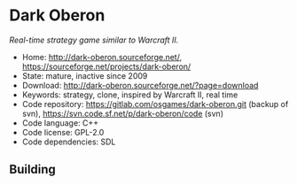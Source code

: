 # Dark Oberon

_Real-time strategy game similar to Warcraft II._

- Home: http://dark-oberon.sourceforge.net/, https://sourceforge.net/projects/dark-oberon/
- State: mature, inactive since 2009
- Download: http://dark-oberon.sourceforge.net/?page=download
- Keywords: strategy, clone, inspired by Warcraft II, real time
- Code repository: https://gitlab.com/osgames/dark-oberon.git (backup of svn), https://svn.code.sf.net/p/dark-oberon/code (svn)
- Code language: C++
- Code license: GPL-2.0
- Code dependencies: SDL

## Building
